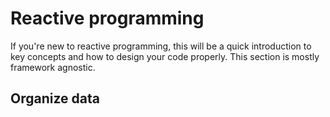 # Reactive programming

If you're new to reactive programming, this will be a quick introduction to key concepts and how to design your code properly. This section is mostly framework agnostic.

## Organize data
